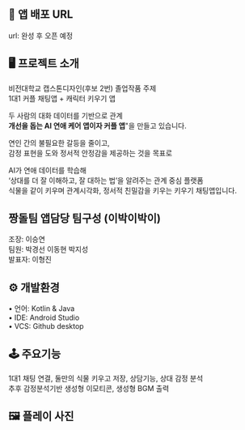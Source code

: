 ## 🔗 앱 배포 URL 
url: 완성 후 오픈 예정  
  
## 🖥 프로젝트 소개  

비전대학교 캡스톤디자인(후보 2번) 졸업작품 주제  
1대1 커플 채팅앱 + 캐릭터 키우기 앱  
  
두 사람의 대화 데이터를 기반으로 관계  
**개선을 돕는 AI 연애 케어 앱이자 커플 앱**"을 만들고 있습니다.  
  
연인 간의 불필요한 갈등을 줄이고,  
감정 표현을 도와 정서적 안정감을 제공하는 것을 목표로  
  
AI가 연애 데이터를 학습해  
‘상대를 더 잘 이해하고, 잘 대하는 법’을 알려주는 관계 중심 플랫폼  
식물을 같이 키우며 관계시각화, 정서적 친밀감을 키우는 키우기 채팅앱입니다.  
  
## 짱돌팀 앱담당 팀구성 (이박이박이)  

조장: 이승연  
팀원: 박경선 이동현 박지성  
발표자: 이형진  
  
## ⚙️ 개발환경  
 
• 언어: Kotlin & Java  
• IDE: Android Studio  
• VCS: Github desktop  
  
## 🕹 주요기능  

1대1 채팅 연결, 둘만의 식물 키우고 저장, 상담기능, 상대 감정 분석  
추후 감정분석기반 생성형 이모티콘, 생성형 BGM 출력  
  
## 🖼 플레이 사진

